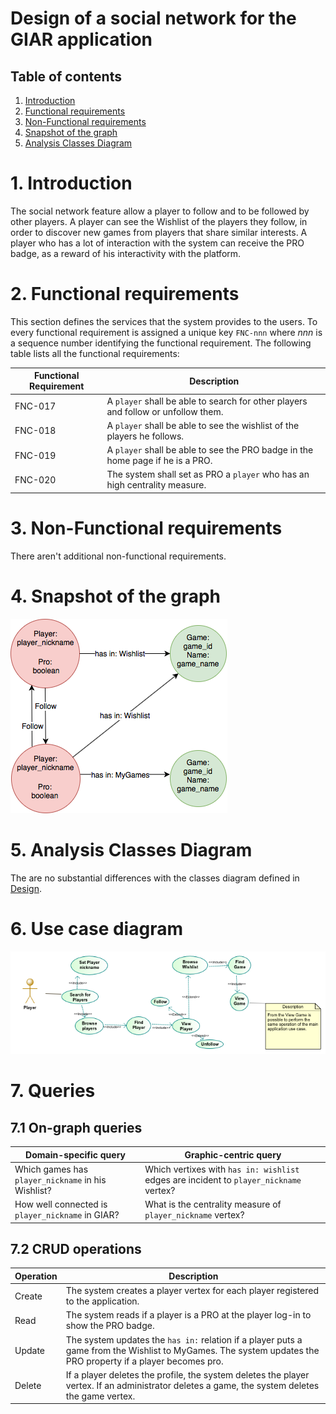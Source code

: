# Design of a social network for the GIAR application

## Table of contents
1) [Introduction](#1-introduction)
2) [Functional requirements](#2-functional-requirements)
3) [Non-Functional requirements](#3-non-functional-requirements)
4) [Snapshot of the graph](#4-snapshot-of-the-graph)
5) [Analysis Classes Diagram](#5-analysis-classes-diagram)


# 1. Introduction
The social network feature allow a player to follow and to be followed by other players. A player can see the Wishlist of the players they follow, in order to discover new games from players that share similar interests. A player who has a lot of interaction with the system can receive the PRO badge, as a reward of his interactivity with the platform.

# 2. Functional requirements
This section defines the services that the system provides to the users. To every functional requirement is assigned a unique key `FNC-nnn` where *nnn* is a sequence number identifying the functional requirement. The following table lists all the functional requirements:

Functional Requirement | Description
------------ | -------------
FNC-017 | A `player` shall be able to search for other players and follow or unfollow them.
FNC-018 | A `player` shall be able to see the wishlist of the players he follows.
FNC-019 | A `player` shall be able to see the PRO badge in the home page if he is a PRO. 
FNC-020 | The system shall set as PRO a `player` who has an high centrality measure.

# 3. Non-Functional requirements
There aren't additional non-functional requirements.

# 4. Snapshot of the graph
![Graph](./resources/graph-database-entities.png)

# 5. Analysis Classes Diagram
The are no substantial differences with the classes diagram defined in [Design](./Design.md).

# 6. Use case diagram
![Use case](./resources/graph-database-usecase.png)

# 7. Queries
## 7.1 On-graph queries
Domain-specific query | Graphic-centric query
----------------------|----------------------
Which games has `player_nickname` in his Wishlist? | Which vertixes with `has in: wishlist` edges are incident to `player_nickname` vertex?
How well connected is `player_nickname` in GIAR? | What is the centrality measure of `player_nickname` vertex?

## 7.2 CRUD operations
Operation | Description
----------|------------
Create | The system creates a player vertex for each player registered to the application.
Read | The system reads if a player is a PRO at the player log-in to show the PRO badge.
Update | The system updates the `has in:` relation if a player puts a game from the Wishlist to MyGames. The system updates the PRO property if a player becomes pro.
Delete | If a player deletes the profile, the system deletes the player vertex. If an administrator deletes a game, the system deletes the game vertex. 
